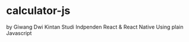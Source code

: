 # calculator-js
by Giwang Dwi Kintan
Studi Indpenden React &amp; React Native
Using plain Javascript
